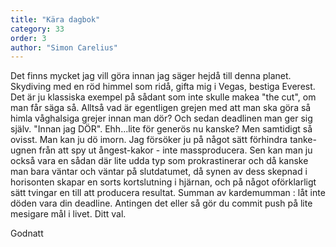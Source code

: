 ```yaml
---
title: "Kära dagbok"
category: 33
order: 3
author: "Simon Carelius"
---
```


Det finns mycket jag vill göra innan jag säger hejdå till denna planet. Skydiving med en röd himmel som ridå, gifta mig i Vegas, bestiga Everest. Det är ju klassiska exempel på sådant som inte skulle makea "the cut", om man får säga så. Alltså vad är egentligen grejen med att man ska göra så himla våghalsiga grejer innan man dör? Och sedan deadlinen man ger sig själv. "Innan jag DÖR". Ehh...lite för generös nu kanske? Men samtidigt så ovisst. Man kan ju dö imorn. Jag försöker ju på något sätt förhindra tanke-ugnen från att spy ut ångest-kakor - inte massproducera. Sen kan man ju också vara en sådan där lite udda typ som prokrastinerar och då kanske man bara väntar och väntar på slutdatumet, då synen av dess skepnad i horisonten skapar en sorts kortslutning i hjärnan, och på något oförklarligt sätt tvingar en till att producera resultat. Summan av kardemumman : låt inte döden vara din deadline. Antingen det eller så gör du commit push på lite mesigare mål i livet. Ditt val.

Godnatt
